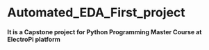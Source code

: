 # Automated_EDA_First_project
#### It is a  Capstone project for Python Programming Master Course at ElectroPi platform
